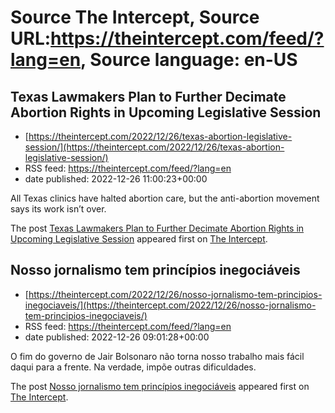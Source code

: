 # Source The Intercept, Source URL:https://theintercept.com/feed/?lang=en, Source language: en-US

## Texas Lawmakers Plan to Further Decimate Abortion Rights in Upcoming Legislative Session
 - [https://theintercept.com/2022/12/26/texas-abortion-legislative-session/](https://theintercept.com/2022/12/26/texas-abortion-legislative-session/)
 - RSS feed: https://theintercept.com/feed/?lang=en
 - date published: 2022-12-26 11:00:23+00:00

<p>All Texas clinics have halted abortion care, but the anti-abortion movement says its work isn’t over.</p>
<p>The post <a href="https://theintercept.com/2022/12/26/texas-abortion-legislative-session/" rel="nofollow">Texas Lawmakers Plan to Further Decimate Abortion Rights in Upcoming Legislative Session</a> appeared first on <a href="https://theintercept.com" rel="nofollow">The Intercept</a>.</p>

## Nosso jornalismo tem princípios inegociáveis
 - [https://theintercept.com/2022/12/26/nosso-jornalismo-tem-principios-inegociaveis/](https://theintercept.com/2022/12/26/nosso-jornalismo-tem-principios-inegociaveis/)
 - RSS feed: https://theintercept.com/feed/?lang=en
 - date published: 2022-12-26 09:01:28+00:00

<p>O fim do governo de Jair Bolsonaro não torna nosso trabalho mais fácil daqui para a frente. Na verdade, impõe outras dificuldades.</p>
<p>The post <a href="https://theintercept.com/2022/12/26/nosso-jornalismo-tem-principios-inegociaveis/" rel="nofollow">Nosso jornalismo tem princípios inegociáveis</a> appeared first on <a href="https://theintercept.com" rel="nofollow">The Intercept</a>.</p>

